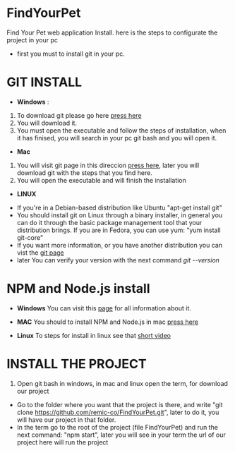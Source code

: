 # FindYourPet
Find Your Pet web application Install.
here is the steps to configurate the project in your pc
- first you must to install git in your pc.
# GIT INSTALL 
* **Windows** :
1. To download git please go here [press here](https://git-scm.com/download/win") 
2. You will download it.
3. You must open the executable and follow the steps of installation, when it has finised, you will search in your pc git bash and you will open it.

* **Mac**
1. You will visit git page in this direccion [press here](https://git-scm.com/download/mac), later you will download git with the steps that you find here.
2. You will open the executable and will finish the installation

* **LINUX**
- If you're in a Debian-based distribution like Ubuntu
"apt-get install git"
- You should install git on Linux through a binary installer, in general you can do it through the basic package management tool that your distribution brings. If you are in Fedora, you can use yum:
"yum install git-core"
- If you want more information, or you have another distribution you can vist the [git page](https://git-scm.com/download/linux)
- later You can verify your version with the next command *git --version*
# NPM and Node.js install

* **Windows**
You can visit this [page](https://blog.teamtreehouse.com/install-node-js-npm-windows) for all information about it.

* **MAC** 
You should to install NPM and Node.js in mac [press here](https://nodesource.com/blog/installing-nodejs-tutorial-mac-os-x/)

* **Linux**
To steps for install in linux see that [short video](https://www.youtube.com/watch?v=esNlno79dBw)

# INSTALL THE PROJECT

1. Open git bash in windows, in mac and linux open the term, for download our project
* Go to the folder where you want that the project is there, and write 
"git clone https://github.com/remic-co/FindYourPet.git", later to do it, you will have our project in that folder.
* In the term go to the root of the project (file FindYourPet) and run the next command:
"npm start", later you will see in your term the url of our project here will run the project



 
